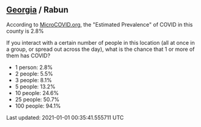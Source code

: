 
## [Georgia](/united-states/georgia) / Rabun

According to [MicroCOVID.org](http://microcovid.org),
the "Estimated Prevalence" of COVID in this county is 2.8%

If you interact with a certain number of people in this location
(all at once in a group, or spread out across the day), what is the chance that
1 or more of them has COVID?

- 1 person: 2.8%
- 2 people: 5.5%
- 3 people: 8.1%
- 5 people: 13.2%
- 10 people: 24.6%
- 25 people: 50.7%
- 100 people: 94.1%

Last updated: 2021-01-01 00:35:41.555711 UTC
